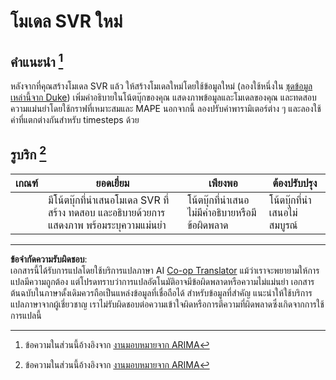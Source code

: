 <!--
CO_OP_TRANSLATOR_METADATA:
{
  "original_hash": "94aa2fc6154252ae30a3f3740299707a",
  "translation_date": "2025-09-05T21:24:38+00:00",
  "source_file": "7-TimeSeries/3-SVR/assignment.md",
  "language_code": "th"
}
-->
# โมเดล SVR ใหม่

## คำแนะนำ [^1]

หลังจากที่คุณสร้างโมเดล SVR แล้ว ให้สร้างโมเดลใหม่โดยใช้ข้อมูลใหม่ (ลองใช้หนึ่งใน [ชุดข้อมูลเหล่านี้จาก Duke](http://www2.stat.duke.edu/~mw/ts_data_sets.html)) เพิ่มคำอธิบายในโน้ตบุ๊กของคุณ แสดงภาพข้อมูลและโมเดลของคุณ และทดสอบความแม่นยำโดยใช้กราฟที่เหมาะสมและ MAPE นอกจากนี้ ลองปรับค่าพารามิเตอร์ต่าง ๆ และลองใช้ค่าที่แตกต่างกันสำหรับ timesteps ด้วย

## รูบริก [^1]

| เกณฑ์ | ยอดเยี่ยม                                                    | เพียงพอ                                                  | ต้องปรับปรุง                   |
| -------- | ------------------------------------------------------------ | --------------------------------------------------------- | ----------------------------------- |
|          | มีโน้ตบุ๊กที่นำเสนอโมเดล SVR ที่สร้าง ทดสอบ และอธิบายด้วยการแสดงภาพ พร้อมระบุความแม่นยำ | โน้ตบุ๊กที่นำเสนอไม่มีคำอธิบายหรือมีข้อผิดพลาด | โน้ตบุ๊กที่นำเสนอไม่สมบูรณ์ |



[^1]:ข้อความในส่วนนี้อ้างอิงจาก [งานมอบหมายจาก ARIMA](https://github.com/microsoft/ML-For-Beginners/tree/main/7-TimeSeries/2-ARIMA/assignment.md)

---

**ข้อจำกัดความรับผิดชอบ**:  
เอกสารนี้ได้รับการแปลโดยใช้บริการแปลภาษา AI [Co-op Translator](https://github.com/Azure/co-op-translator) แม้ว่าเราจะพยายามให้การแปลมีความถูกต้อง แต่โปรดทราบว่าการแปลอัตโนมัติอาจมีข้อผิดพลาดหรือความไม่แม่นยำ เอกสารต้นฉบับในภาษาดั้งเดิมควรถือเป็นแหล่งข้อมูลที่เชื่อถือได้ สำหรับข้อมูลที่สำคัญ แนะนำให้ใช้บริการแปลภาษาจากผู้เชี่ยวชาญ เราไม่รับผิดชอบต่อความเข้าใจผิดหรือการตีความที่ผิดพลาดซึ่งเกิดจากการใช้การแปลนี้